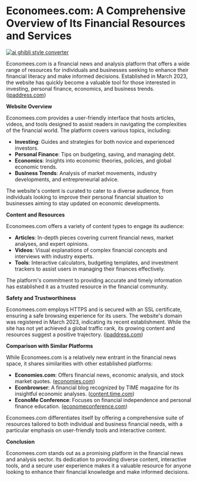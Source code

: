 # Economees.com: A Comprehensive Overview of Its Financial Resources and Services

[![ai ghibli style converter](https://i.imgur.com/dwt8Y5G.gif)](https://witbeam.net/slzx)

Economees.com is a financial news and analysis platform that offers a wide range of resources for individuals and businesses seeking to enhance their financial literacy and make informed decisions. Established in March 2023, the website has quickly become a valuable tool for those interested in investing, personal finance, economics, and business trends. ([ipaddress.com](https://www.ipaddress.com/website/economees.com/?utm_source=openai))

**Website Overview**

Economees.com provides a user-friendly interface that hosts articles, videos, and tools designed to assist readers in navigating the complexities of the financial world. The platform covers various topics, including:

- **Investing**: Guides and strategies for both novice and experienced investors.
- **Personal Finance**: Tips on budgeting, saving, and managing debt.
- **Economics**: Insights into economic theories, policies, and global economic trends.
- **Business Trends**: Analysis of market movements, industry developments, and entrepreneurial advice.

The website's content is curated to cater to a diverse audience, from individuals looking to improve their personal financial situation to businesses aiming to stay updated on economic developments.

**Content and Resources**

Economees.com offers a variety of content types to engage its audience:

- **Articles**: In-depth pieces covering current financial news, market analyses, and expert opinions.
- **Videos**: Visual explanations of complex financial concepts and interviews with industry experts.
- **Tools**: Interactive calculators, budgeting templates, and investment trackers to assist users in managing their finances effectively.

The platform's commitment to providing accurate and timely information has established it as a trusted resource in the financial community.

**Safety and Trustworthiness**

Economees.com employs HTTPS and is secured with an SSL certificate, ensuring a safe browsing experience for its users. The website's domain was registered in March 2023, indicating its recent establishment. While the site has not yet achieved a global traffic rank, its growing content and resources suggest a positive trajectory. ([ipaddress.com](https://www.ipaddress.com/website/economees.com/?utm_source=openai))

**Comparison with Similar Platforms**

While Economees.com is a relatively new entrant in the financial news space, it shares similarities with other established platforms:

- **Economies.com**: Offers financial news, economic analysis, and stock market quotes. ([economies.com](https://www.economies.com/?utm_source=openai))
- **Econbrowser**: A financial blog recognized by TIME magazine for its insightful economic analyses. ([content.time.com](https://content.time.com/time/specials/packages/article/0%2C28804%2C2057116_2057343_2057253%2C00.html?utm_source=openai))
- **EconoMe Conference**: Focuses on financial independence and personal finance education. ([economeconference.com](https://economeconference.com/about/?utm_source=openai))

Economees.com differentiates itself by offering a comprehensive suite of resources tailored to both individual and business financial needs, with a particular emphasis on user-friendly tools and interactive content.

**Conclusion**

Economees.com stands out as a promising platform in the financial news and analysis sector. Its dedication to providing diverse content, interactive tools, and a secure user experience makes it a valuable resource for anyone looking to enhance their financial knowledge and make informed decisions.